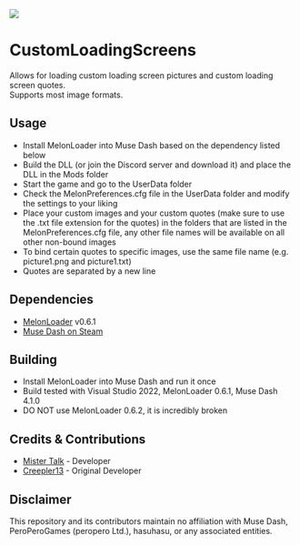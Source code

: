 [![](https://dcbadge.vercel.app/api/server/mdmc)](https://discord.gg/mdmc)
# CustomLoadingScreens
Allows for loading custom loading screen pictures and custom loading screen quotes.  
Supports most image formats.
## Usage
- Install MelonLoader into Muse Dash based on the dependency listed below
- Build the DLL (or join the Discord server and download it) and place the DLL in the Mods folder
- Start the game and go to the UserData folder
- Check the MelonPreferences.cfg file in the UserData folder and modify the settings to your liking
- Place your custom images and your custom quotes (make sure to use the .txt file extension for the quotes) in the folders that are listed in the MelonPreferences.cfg file, any other file names will be available on all other non-bound images
- To bind certain quotes to specific images, use the same file name (e.g. picture1.png and picture1.txt)
- Quotes are separated by a new line
## Dependencies
- [MelonLoader](https://github.com/LavaGang/MelonLoader/releases) v0.6.1
- [Muse Dash on Steam](https://store.steampowered.com/app/774171/Muse_Dash/)
## Building
- Install MelonLoader into Muse Dash and run it once
- Build tested with Visual Studio 2022, MelonLoader 0.6.1, Muse Dash 4.1.0
- DO NOT use MelonLoader 0.6.2, it is incredibly broken
## Credits & Contributions
- [Mister Talk](https://github.com/SB15-MD) - Developer
- [Creepler13](https://github.com/Creepler13) - Original Developer
## Disclaimer
This repository and its contributors maintain no affiliation with Muse Dash, PeroPeroGames (peropero Ltd.), hasuhasu, or any associated entities.
